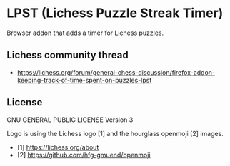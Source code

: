 # LPST (Lichess Puzzle Streak Timer)

Browser addon that adds a timer for Lichess puzzles.

## Lichess community thread

* https://lichess.org/forum/general-chess-discussion/firefox-addon-keeping-track-of-time-spent-on-puzzles-lpst

## License

GNU GENERAL PUBLIC LICENSE Version 3

Logo is using the Lichess logo [1] and the hourglass openmoji [2] images.

* [1] https://lichess.org/about
* [2] https://github.com/hfg-gmuend/openmoji
